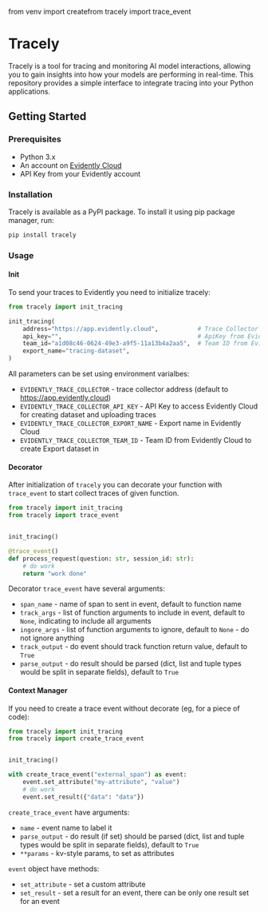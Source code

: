 from venv import createfrom tracely import trace_event

# Tracely

Tracely is a tool for tracing and monitoring AI model interactions, allowing you to gain insights into how your models are performing in real-time. This repository provides a simple interface to integrate tracing into your Python applications.

## Getting Started

### Prerequisites

- Python 3.x
- An account on [Evidently Cloud](https://app.evidently.cloud/)
- API Key from your Evidently account

### Installation

Tracely is available as a PyPI package. To install it using pip package manager, run:
```bash
pip install tracely
```


### Usage

#### Init

To send your traces to Evidently you need to initialize tracely:

```python
from tracely import init_tracing

init_tracing(
    address="https://app.evidently.cloud",           # Trace Collector Address
    api_key="",                                      # ApiKey from Evidently Cloud 
    team_id="a1d08c46-0624-49e3-a9f5-11a13b4a2aa5",  # Team ID from Evidently Cloud 
    export_name="tracing-dataset",
)
```

All parameters can be set using environment varialbes:

- `EVIDENTLY_TRACE_COLLECTOR` - trace collector address (default to https://app.evidently.cloud)
- `EVIDENTLY_TRACE_COLLECTOR_API_KEY` - API Key to access Evidently Cloud for creating dataset and uploading traces
- `EVIDENTLY_TRACE_COLLECTOR_EXPORT_NAME` - Export name in Evidently Cloud
- `EVIDENTLY_TRACE_COLLECTOR_TEAM_ID` - Team ID from Evidently Cloud to create Export dataset in

#### Decorator

After initialization of `tracely` you can decorate your function with `trace_event` to start collect traces of given function.

```python
from tracely import init_tracing
from tracely import trace_event


init_tracing()

@trace_event()
def process_request(question: str, session_id: str):
    # do work
    return "work done"
```

Decorator `trace_event` have several arguments:

- `span_name` - name of span to sent in event, default to function name
- `track_args` - list of function arguments to include in event, default to `None`, indicating to include all arguments
- `ingore_args` - list of function arguments to ignore, default to `None` - do not ignore anything
- `track_output` - do event should track function return value, default to `True`
- `parse_output` - do result should be parsed (dict, list and tuple types would be split in separate fields), default to `True`


#### Context Manager

If you need to create a trace event without decorate (eg, for a piece of code):

```python
from tracely import init_tracing
from tracely import create_trace_event


init_tracing()

with create_trace_event("external_span") as event:
    event.set_attribute("my-attribute", "value")
    # do work
    event.set_result({"data": "data"})
```

`create_trace_event` have arguments:

- `name` - event name to label it
- `parse_output` - do result (if set) should be parsed (dict, list and tuple types would be split in separate fields), default to `True`
- `**params` - kv-style params, to set as attributes

`event` object have methods:

- `set_attribute` - set a custom attribute
- `set_result` - set a result for an event, there can be only one result set for an event